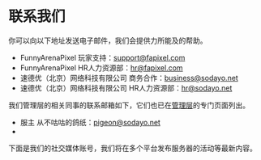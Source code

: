 # 联系我们

你可以向以下地址发送电子邮件，我们会提供力所能及的帮助。

- FunnyArenaPixel 玩家支持：support@fapixel.com
- FunnyArenaPixel HR人力资源部：hr@fapixel.com
- 速德优（北京）网络科技有限公司 商务合作：business@sodayo.net
- 速德优（北京）网络科技有限公司 HR人力资源部：hr@sodayo.net



我们管理层的相关同事的联系邮箱如下，它们也已在[管理层](/team/leadership)的专门页面列出。

- 服主 从不咕咕的鸽纸：pigeon@sodayo.net
- 



下面是我们的社交媒体账号，我们将在多个平台发布服务器的活动等最新内容。